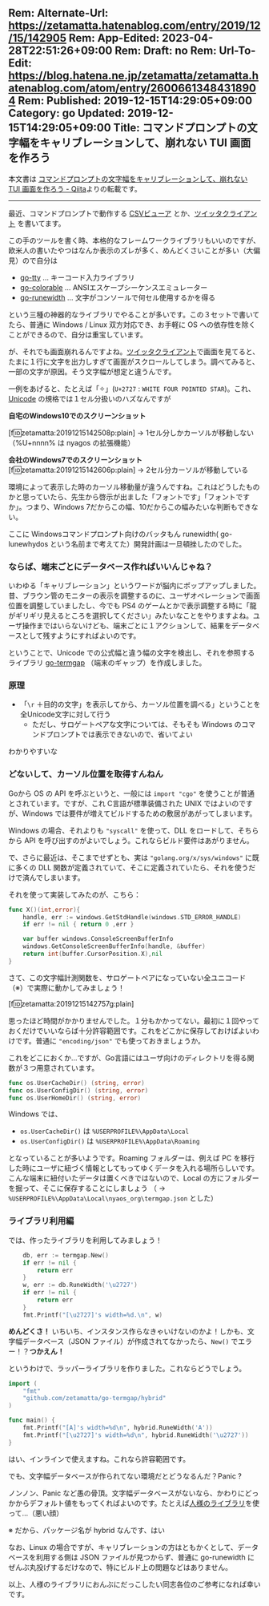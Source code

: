 Rem: Alternate-Url: https://zetamatta.hatenablog.com/entry/2019/12/15/142905
Rem: App-Edited: 2023-04-28T22:51:26+09:00
Rem: Draft: no
Rem: Url-To-Edit: https://blog.hatena.ne.jp/zetamatta/zetamatta.hatenablog.com/atom/entry/26006613484318904
Rem: Published: 2019-12-15T14:29:05+09:00
Category: go
Updated: 2019-12-15T14:29:05+09:00
Title: コマンドプロンプトの文字幅をキャリブレーションして、崩れない TUI 画面を作ろう
---
本文書は [コマンドプロンプトの文字幅をキャリブレーションして、崩れない TUI 画面を作ろう - Qiita](https://qiita.com/zetamatta/items/f823aef67a62de37c870)よりの転載です。

-----

最近、コマンドプロンプトで動作する [CSVビューア](https://github.com/zetamatta/csview) とか、[ツイッタクライアント](https://github.com/zetamatta/tmt) を書いてます。

この手のツールを書く時、本格的なフレームワークライブラリもいいのですが、欧米人の書いたやつはなんか表示のズレが多く、めんどくさいことが多い（大偏見）ので自分は

* [go-tty](https://github.com/mattn/go-tty) … キーコード入力ライブラリ
* [go-colorable](https://github.com/mattn/go-colorable) … ANSIエスケープシーケンスエミュレーター
* [go-runewidth](https://github.com/mattn/go-runewidth) … 文字がコンソールで何セル使用するかを得る

という三種の神器的なライブラリでやることが多いです。この３セットで書いてたら、普通に Windows / Linux 双方対応でき、お手軽に OS への依存性を除くことができるので、自分は重宝しています。

が、それでも画面崩れるんですよね。[ツイッタクライアント](https://github.com/zetamatta/tmt)で画面を見てると、たまに１行に文字を出力しすぎて画面がスクロールしてしまう。調べてみると、一部の文字が原因。そう文字幅が想定と違うんです。

一例をあげると、たとえば「&#x2727;」(`U+2727` : `WHITE FOUR POINTED STAR`)。これ、[Unicode](https://unicode.org/Public/12.1.0/ucd/EastAsianWidth.txt) の規格では１セル分扱いのハズなんですが

**自宅のWindows10でのスクリーンショット**

[f:id:zetamatta:20191215142508p:plain]
→ 1セル分しかカーソルが移動しない（%U+nnnn% は nyagos の拡張機能）

**会社のWindows7でのスクリーンショット**
[f:id:zetamatta:20191215142606p:plain]
→ 2セル分カーソルが移動している

環境によって表示した時のカーソル移動量が違うんですね。これはどうしたものかと思っていたら、先生から啓示が出ました「フォントです」「フォントですか」。つまり、Windows 7だからこの幅、10だからこの幅みたいな判断もできない。

ここに Windowsコマンドプロンプト向けのバッタもん runewidth( go-lunewhydos という名前まで考えてた）開発計画は一旦頓挫したのでした。

### ならば、端末ごとにデータベース作ればいいんじゃね？

いわゆる「キャリブレーション」というワードが脳内にポップアップしました。昔、ブラウン管のモニターの表示を調整するのに、ユーザオペレーションで画面位置を調整していましたし、今でも PS4 のゲームとかで表示調整する時に「龍がギリギリ見えるところを選択してください」みたいなことをやりますよね。ユーザ操作まではいらないけども、端末ごとに１アクションして、結果をデータベースとして残すようにすればよいのです。

ということで、Unicode での公式幅と違う幅の文字を検出し、それを参照するライブラリ [go-termgap](https://github.com/zetamatta/go-termgap) （端末のギャップ）を作成しました。

### 原理

* 「`\r` ＋目的の文字」を表示してから、カーソル位置を調べる」ということを全Unicode文字に対して行う
    * ただし、サロゲートペアな文字については、そもそも Windows のコマンドプロンプトでは表示できないので、省いてよい

わかりやすいな

### どないして、カーソル位置を取得すんねん

Goから OS の API を呼ぶというと、一般には `import "cgo"` を使うことが普通とされています。ですが、これ C言語が標準装備された UNIX ではよいのですが、Windows では要件が増えてビルドするための敷居があがってしまいます。

Windows の場合、それよりも `"syscall"` を使って、DLL をロードして、そちらから API を呼び出すのがよいでしょう。これならビルド要件はあがりません。

で、さらに最近は、そこまでせずとも、実は `"golang.org/x/sys/windows"` に既に多くの DLL 関数が定義されていて、そこに定義されていたら、それを使うだけで済んでしまいます。

それを使って実装してみたのが、こちら：

```go
func X()(int,error){
    handle, err := windows.GetStdHandle(windows.STD_ERROR_HANDLE)
    if err != nil { return 0 ,err }

    var buffer windows.ConsoleScreenBufferInfo
    windows.GetConsoleScreenBufferInfo(handle, &buffer)
    return int(buffer.CursorPosition.X),nil
}
```

さて、この文字幅計測関数を、サロゲートペアになっていない全ユニコード（※）で実際に動かしてみましょう！

[f:id:zetamatta:20191215142757g:plain]

思ったほど時間がかかりませんでした。１分もかかってない。最初に１回やっておくだけでいいならば十分許容範囲です。これをどこかに保存しておけばよいわけです。普通に `"encoding/json"` でも使っておきましょうか。

これをどこにおくか…ですが、Go言語にはユーザ向けのディレクトリを得る関数が３つ用意されています。

```go
func os.UserCacheDir() (string, error)
func os.UserConfigDir() (string, error)
func os.UserHomeDir() (string, error)
```

Windows では、

* `os.UserCacheDir()` は `%USERPROFILE%\AppData\Local`
* `os.UserConfigDir()` は `%USERPROFILE%\AppData\Roaming`

となっていることが多いようです。Roaming フォルダーは、例えば PC を移行した時にユーザに紐づく情報としてもってゆくデータを入れる場所らしいです。こんな端末に紐付いたデータは置くべきではないので、Local の方にフォルダーを掘って、そこに保存することにしましょう
（ → `%USERPROFILE%\AppData\Local\nyaos_org\termgap.json` とした）

### ライブラリ利用編

では、作ったライブラリを利用してみましょう！

```go
    db, err := termgap.New()
    if err != nil {
        return err
    }
    w, err := db.RuneWidth('\u2727')
    if err != nil {
        return err
    }
    fmt.Printf("[\u2727]'s width=%d.\n", w)
```

**めんどくさ！** いちいち、インスタンス作らなきゃいけないのかよ！しかも、文字幅データベース（JSON ファイル）が作成されてなかったら、`New()` でエラー！？**つかえん！**

というわけで、ラッパーライブラリを作りました。これならどうでしょう。

```go
import (
    "fmt"
    "github.com/zetamatta/go-termgap/hybrid"
)

func main() {
    fmt.Printf("[A]'s width=%d\n", hybrid.RuneWidth('A'))
    fmt.Printf("[\u2727]'s width=%d\n", hybrid.RuneWidth('\u2727'))
}
```

はい、インラインで使えますね。これなら許容範囲です。

でも、文字幅データベースが作られてない環境だとどうなるんだ？Panic ?

ノンノン、Panic など愚の骨頂。文字幅データベースがないなら、かわりにどっかからデフォルト値をもってくればよいのです。たとえば[人様のライブラリ](https://github.com/mattn/go-runewidth)を使って…（悪い顔）

※ だから、パッケージ名が hybrid なんです、はい

なお、Linux の場合ですが、キャリブレーションの方はともかくとして、データベースを利用する側は JSON ファイルが見つからず、普通に go-runewidth にぜんぶ丸投げするだけなので、特にビルド上の問題などはありません。

以上、人様のライブラリにおんぶにだっこしたい同志各位のご参考になれば幸いです。

